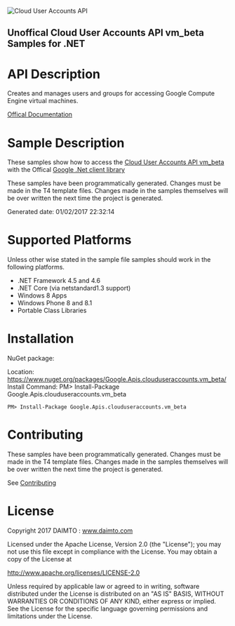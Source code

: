 ﻿![Cloud User Accounts API](https://www.google.com/images/icons/product/compute_engine-32.png)

## Unoffical Cloud User Accounts API vm_beta Samples for .NET  ##

API Description
=============

Creates and manages users and groups for accessing Google Compute Engine virtual machines.

[Offical Documentation](https://cloud.google.com/compute/docs/access/user-accounts/api/latest/)

Sample Description
=============

These samples show how to access the [Cloud User Accounts API vm_beta](https://cloud.google.com/compute/docs/access/user-accounts/api/latest/) with the Offical [Google .Net client library](https://github.com/google/google-api-dotnet-client)

These samples have been programmatically generated. Changes must be made in the T4 template files. Changes made in the samples themselves will be over written the next time the project is generated.

Generated date: 01/02/2017 22:32:14 

Supported Platforms
=================================

Unless other wise stated in the sample file samples should work in the following platforms.

* .NET Framework 4.5 and 4.6
* .NET Core (via netstandard1.3 support)
* Windows 8 Apps
* Windows Phone 8 and 8.1
* Portable Class Libraries

Installation
=================================

NuGet package:

Location: https://www.nuget.org/packages/Google.Apis.clouduseraccounts.vm_beta/ 
Install Command: PM>  Install-Package Google.Apis.clouduseraccounts.vm_beta

```
PM> Install-Package Google.Apis.clouduseraccounts.vm_beta
```

Contributing
=================================

These samples have been programmatically generated. Changes must be made in the T4 template files. Changes made in the samples themselves will be over written the next time the project is generated.

See [Contributing](CONTRIBUTING.md)

License
=================================

Copyright 2017 DAIMTO :  www.daimto.com

Licensed under the Apache License, Version 2.0 (the "License"); you may not use this file except in compliance with
the License. You may obtain a copy of the License at

http://www.apache.org/licenses/LICENSE-2.0

Unless required by applicable law or agreed to in writing, software distributed under the License is distributed on
an "AS IS" BASIS, WITHOUT WARRANTIES OR CONDITIONS OF ANY KIND, either express or implied. See the License for the
specific language governing permissions and limitations under the License.